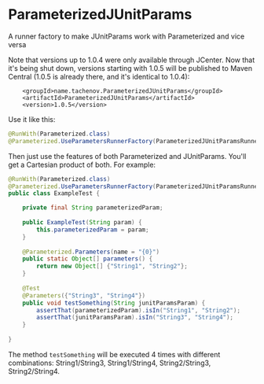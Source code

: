# ParameterizedJUnitParams
A runner factory to make JUnitParams work with Parameterized and vice versa

Note that versions up to 1.0.4 were only available through JCenter.
Now that it's being shut down, versions starting with 1.0.5 will be published
to Maven Central (1.0.5 is already there, and it's identical to 1.0.4):
```
    <groupId>name.tachenov.ParameterizedJUnitParams</groupId>
    <artifactId>ParameterizedJUnitParams</artifactId>
    <version>1.0.5</version>
```

Use it like this:
```java
@RunWith(Parameterized.class)
@Parameterized.UseParametersRunnerFactory(ParameterizedJUnitParamsRunnerFactory.class)
```
Then just use the features of both Parameterized and JUnitParams.
You'll get a Cartesian product of both. For example:
```java
@RunWith(Parameterized.class)
@Parameterized.UseParametersRunnerFactory(ParameterizedJUnitParamsRunnerFactory.class)
public class ExampleTest {

    private final String parameterizedParam;
    
    public ExampleTest(String param) {
        this.parameterizedParam = param;
    }
    
    @Parameterized.Parameters(name = "{0}")
    public static Object[] parameters() {
        return new Object[] {"String1", "String2"};
    }
    
    @Test
    @Parameters({"String3", "String4"})
    public void testSomething(String junitParamsParam) {
        assertThat(parameterizedParam).isIn("String1", "String2");
        assertThat(junitParamsParam).isIn("String3", "String4");
    }
    
}
```
The method ```testSomething``` will be executed 4 times with different
combinations: String1/String3, String1/String4, String2/String3, String2/String4.
